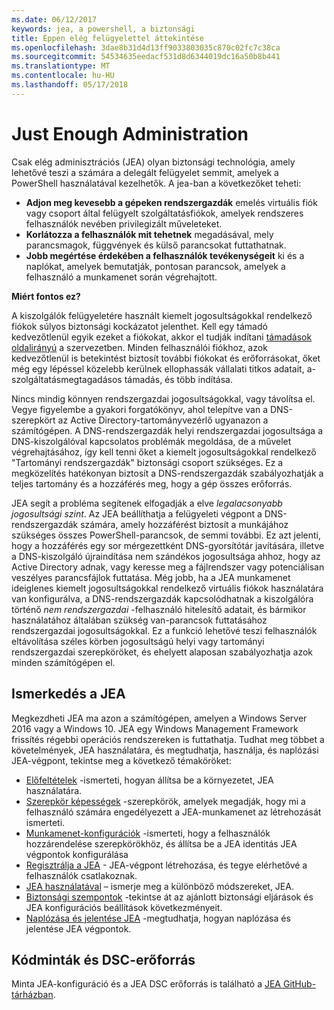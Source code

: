 ```yaml
---
ms.date: 06/12/2017
keywords: jea, a powershell, a biztonsági
title: Éppen elég felügyelettel áttekintése
ms.openlocfilehash: 3dae8b31d4d13ff9033803035c870c02fc7c38ca
ms.sourcegitcommit: 54534635eedacf531d8d6344019dc16a50b8b441
ms.translationtype: MT
ms.contentlocale: hu-HU
ms.lasthandoff: 05/17/2018
---
```

# <a name="just-enough-administration"></a>Just Enough Administration

Csak elég adminisztrációs (JEA) olyan biztonsági technológia, amely lehetővé teszi a számára a delegált felügyelet semmit, amelyek a PowerShell használatával kezelhetők.
A jea-ban a következőket teheti:

- **Adjon meg kevesebb a gépeken rendszergazdák** emelés virtuális fiók vagy csoport által felügyelt szolgáltatásfiókok, amelyek rendszeres felhasználók nevében privilegizált műveleteket.
- **Korlátozza a felhasználók mit tehetnek** megadásával, mely parancsmagok, függvények és külső parancsokat futtathatnak.
- **Jobb megértése érdekében a felhasználók tevékenységeit** ki és a naplókat, amelyek bemutatják, pontosan parancsok, amelyek a felhasználó a munkamenet során végrehajtott.

**Miért fontos ez?**

A kiszolgálók felügyeletére használt kiemelt jogosultságokkal rendelkező fiókok súlyos biztonsági kockázatot jelenthet.
Kell egy támadó kedvezőtlenül egyik ezeket a fiókokat, akkor el tudják indítani [támadások oldalirányú](http://aka.ms/pth) a szervezetben.
Minden felhasználói fiókhoz, azok kedvezőtlenül is betekintést biztosít további fiókokat és erőforrásokat, őket még egy lépéssel közelebb kerülnek ellophassák vállalati titkos adatait, a-szolgáltatásmegtagadásos támadás, és több indítása.

Nincs mindig könnyen rendszergazdai jogosultságokkal, vagy távolítsa el.
Vegye figyelembe a gyakori forgatókönyv, ahol telepítve van a DNS-szerepkört az Active Directory-tartományvezérlő ugyanazon a számítógépen.
A DNS-rendszergazdák helyi rendszergazdai jogosultsága a DNS-kiszolgálóval kapcsolatos problémák megoldása, de a művelet végrehajtásához, így kell tenni őket a kiemelt jogosultságokkal rendelkező "Tartományi rendszergazdák" biztonsági csoport szükséges.
Ez a megközelítés hatékonyan biztosít a DNS-rendszergazdák szabályozhatják a teljes tartomány és a hozzáférés meg, hogy a gép összes erőforrás.

JEA segít a probléma segítenek elfogadják a elve *legalacsonyabb jogosultsági szint*.
Az JEA beállíthatja a felügyeleti végpont a DNS-rendszergazdák számára, amely hozzáférést biztosít a munkájához szükséges összes PowerShell-parancsok, de semmi további.
Ez azt jelenti, hogy a hozzáférés egy sor mérgezettként DNS-gyorsítótár javítására, illetve a DNS-kiszolgáló újraindítása nem szándékos jogosultsága ahhoz, hogy az Active Directory adnak, vagy keresse meg a fájlrendszer vagy potenciálisan veszélyes parancsfájlok futtatása.
Még jobb, ha a JEA munkamenet ideiglenes kiemelt jogosultságokkal rendelkező virtuális fiókok használatára van konfigurálva, a DNS-rendszergazdák kapcsolódhatnak a kiszolgálóra történő *nem rendszergazdai* -felhasználó hitelesítő adatait, és bármikor használatához általában szükség van-parancsok futtatásához rendszergazdai jogosultságokkal.
Ez a funkció lehetővé teszi felhasználók eltávolítása széles körben jogosultságú helyi vagy tartományi rendszergazdai szerepköröket, és ehelyett alaposan szabályozhatja azok minden számítógépen el.

## <a name="get-started-with-jea"></a>Ismerkedés a JEA

Megkezdheti JEA ma azon a számítógépen, amelyen a Windows Server 2016 vagy a Windows 10.
JEA egy Windows Management Framework frissítés régebbi operációs rendszereken is futtathatja.
Tudhat meg többet a követelmények, JEA használatára, és megtudhatja, használja, és naplózási JEA-végpont, tekintse meg a következő témaköröket:

- [Előfeltételek](prerequisites.md) -ismerteti, hogyan állítsa be a környezetet, JEA használatára.
- [Szerepkör képességek](role-capabilities.md) -szerepkörök, amelyek megadják, hogy mi a felhasználó számára engedélyezett a JEA-munkamenet az létrehozását ismerteti.
- [Munkamenet-konfigurációk](session-configurations.md) -ismerteti, hogy a felhasználók hozzárendelése szerepkörökhöz, és állítsa be a JEA identitás JEA végpontok konfigurálása
- [Regisztrálja a JEA](register-jea.md) - JEA-végpont létrehozása, és tegye elérhetővé a felhasználók csatlakoznak.
- [JEA használatával](using-jea.md) – ismerje meg a különböző módszereket, JEA.
- [Biztonsági szempontok](security-considerations.md) -tekintse át az ajánlott biztonsági eljárások és JEA konfigurációs beállítások következményeit.
- [Naplózása és jelentése JEA](audit-and-report.md) -megtudhatja, hogyan naplózása és jelentése JEA végpontok.

## <a name="samples-and-dsc-resource"></a>Kódminták és DSC-erőforrás

Minta JEA-konfiguráció és a JEA DSC erőforrás is található a [JEA GitHub-tárházban](https://github.com/PowerShell/JEA).
